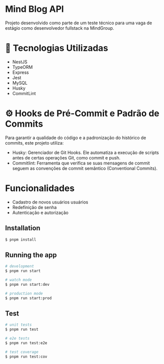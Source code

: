 # Mind Blog API

Projeto desenvolvido como parte de um teste técnico para uma vaga de estágio como desenvolvedor fullstack na MindGroup. 

# 🚀 Tecnologias Utilizadas

* NestJS
* TypeORM
* Express
* Jest
* MySQL
* Husky
* CommitLint

# ⚙️ Hooks de Pré-Commit e Padrão de Commits

Para garantir a qualidade do código e a padronização do histórico de commits, este projeto utiliza:

* Husky: Gerenciador de Git Hooks. Ele automatiza a execução de scripts antes de certas operações Git, como commit e push.
* Commitlint: Ferramenta que verifica se suas mensagens de commit seguem as convenções de commit semântico (Conventional Commits).


# Funcionalidades

* Cadastro de novos usuários usuários
* Redefinição de senha
* Autenticação e autorização

## Installation

```bash
$ pnpm install
```

## Running the app

```bash
# development
$ pnpm run start

# watch mode
$ pnpm run start:dev

# production mode
$ pnpm run start:prod
```

## Test

```bash
# unit tests
$ pnpm run test

# e2e tests
$ pnpm run test:e2e

# test coverage
$ pnpm run test:cov
```
